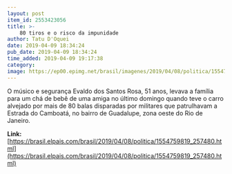 ```yaml
---
layout: post
item_id: 2553423056
title: >-
    80 tiros e o risco da impunidade
author: Tatu D'Oquei
date: 2019-04-09 18:34:24
pub_date: 2019-04-09 18:34:24
time_added: 2019-04-09 19:17:38
category: 
image: https://ep00.epimg.net/brasil/imagenes/2019/04/08/politica/1554759819_257480_1554771782_rrss_normal.jpg
---
```


O músico e segurança Evaldo dos Santos Rosa, 51 anos, levava a família para um chá de bebê de uma amiga no último domingo quando teve o carro alvejado por mais de 80 balas disparadas por militares que patrulhavam a Estrada do Camboatá, no bairro de Guadalupe, zona oeste do Rio de Janeiro.

**Link:** [https://brasil.elpais.com/brasil/2019/04/08/politica/1554759819_257480.html](https://brasil.elpais.com/brasil/2019/04/08/politica/1554759819_257480.html)

